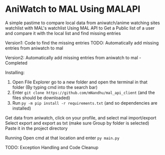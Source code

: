# AniWatch to MAL Using MALAPI

A simple pastime to compare local data from aniwatch/anime watching sites watchlist with MAL's watchlist
Using MAL API to Get a Public list of a user and compare it with the local list
and find missing entries

Version1: Code to find the missing entries
TODO: Automatically add missing entries from aniwatch to mal

Version2: 
Automatically add missing entries from aniwatch to mal - Completed

Installing:
1) Open File Explorer go to a new folder and open the terminal in that folder (By typing cmd into the search bar)
2) Enter ```git clone https://github.com/mNandhu/mal_api_client``` (and the files should be downloaded)
3) Run ```py -m pip install -r requirements.txt``` (and so dependencies are installed)

Get data from aniwatch, click on your profile, and select mal import/export
Select export and export as txt (make sure Group by folder is selected)
Paste it in the project directory

Running
Open cmd at that location and enter 
```py main.py ```

TODO: Exception Handling and Code Cleanup
